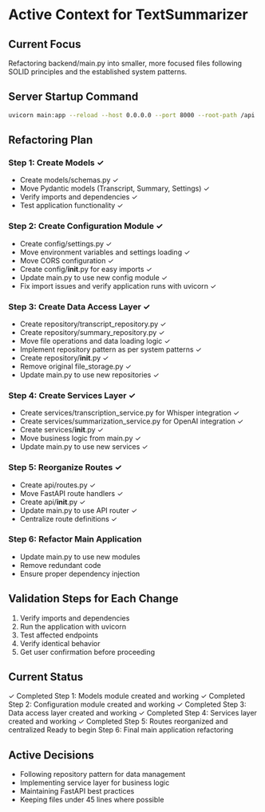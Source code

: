 # Active Context for TextSummarizer

## Current Focus
Refactoring backend/main.py into smaller, more focused files following SOLID principles and the established system patterns.

## Server Startup Command
```bash
uvicorn main:app --reload --host 0.0.0.0 --port 8000 --root-path /api
```

## Refactoring Plan

### Step 1: Create Models ✓
- Create models/schemas.py ✓
- Move Pydantic models (Transcript, Summary, Settings) ✓
- Verify imports and dependencies ✓
- Test application functionality ✓

### Step 2: Create Configuration Module ✓
- Create config/settings.py ✓
- Move environment variables and settings loading ✓
- Move CORS configuration ✓
- Create config/__init__.py for easy imports ✓
- Update main.py to use new config module ✓
- Fix import issues and verify application runs with uvicorn ✓

### Step 3: Create Data Access Layer ✓
- Create repository/transcript_repository.py ✓
- Create repository/summary_repository.py ✓
- Move file operations and data loading logic ✓
- Implement repository pattern as per system patterns ✓
- Create repository/__init__.py ✓
- Remove original file_storage.py ✓
- Update main.py to use new repositories ✓

### Step 4: Create Services Layer ✓
- Create services/transcription_service.py for Whisper integration ✓
- Create services/summarization_service.py for OpenAI integration ✓
- Create services/__init__.py ✓
- Move business logic from main.py ✓
- Update main.py to use new services ✓

### Step 5: Reorganize Routes ✓
- Create api/routes.py ✓
- Move FastAPI route handlers ✓
- Create api/__init__.py ✓
- Update main.py to use API router ✓
- Centralize route definitions ✓

### Step 6: Refactor Main Application
- Update main.py to use new modules
- Remove redundant code
- Ensure proper dependency injection

## Validation Steps for Each Change
1. Verify imports and dependencies
2. Run the application with uvicorn
3. Test affected endpoints
4. Verify identical behavior
5. Get user confirmation before proceeding

## Current Status
✓ Completed Step 1: Models module created and working
✓ Completed Step 2: Configuration module created and working
✓ Completed Step 3: Data access layer created and working
✓ Completed Step 4: Services layer created and working
✓ Completed Step 5: Routes reorganized and centralized
Ready to begin Step 6: Final main application refactoring

## Active Decisions
- Following repository pattern for data management
- Implementing service layer for business logic
- Maintaining FastAPI best practices
- Keeping files under 45 lines where possible